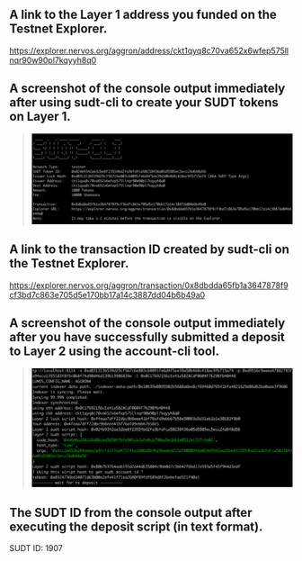 ## A link to the Layer 1 address you funded on the Testnet Explorer.
https://explorer.nervos.org/aggron/address/ckt1qyq8c70va652x6wfep575llnqr90w90pl7kqyyh8q0

## A screenshot of the console output immediately after using sudt-cli to create your SUDT tokens on Layer 1.

> ![](./task05.png)

## A link to the transaction ID created by sudt-cli on the Testnet Explorer.

https://explorer.nervos.org/aggron/transaction/0x8dbdda65fb1a3647878f9cf3bd7c863e705d5e170bb17a14c3887dd04b6b49a0

## A screenshot of the console output immediately after you have successfully submitted a deposit to Layer 2 using the account-cli tool.

> ![](./task05-02.png)

## The SUDT ID from the console output after executing the deposit script (in text format).

SUDT ID: 1907
